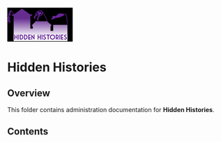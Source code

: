 ![Hidden Histories Logo](/images/hiddenhistories-logo.png)
# Hidden Histories

## Overview
This folder contains administration documentation for **Hidden Histories**.

## Contents

